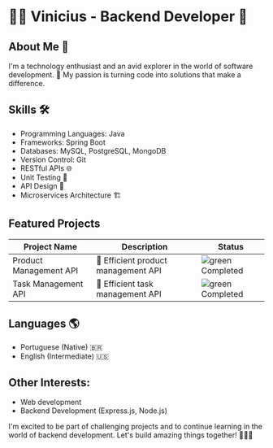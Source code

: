 # 👨‍💻 Vinicius - Backend Developer 👾

## About Me 🚀
I'm a technology enthusiast and an avid explorer in the world of software development. 🌟 My passion is turning code into solutions that make a difference. 

## Skills 🛠️
- Programming Languages: Java
- Frameworks: Spring Boot
- Databases: MySQL, PostgreSQL, MongoDB
- Version Control: Git
- RESTful APIs 🌐
- Unit Testing 🧪
- API Design 📏
- Microservices Architecture 🏗️

## Featured Projects

| Project Name            | Description                                           | Status       |
|-------------------------|-------------------------------------------------------|--------------|
| Product Management API  | 🚀 Efficient product management API                | ![green](https://via.placeholder.com/15/008000/000000?text=Completed) Completed |
| Task Management API     | 🚀 Efficient task management API                   | ![green](https://via.placeholder.com/15/008000/000000?text=Completed) Completed |

## Languages 🌎
- Portuguese (Native) 🇧🇷
- English (Intermediate) 🇺🇸

## Other Interests:
- Web development
- Backend Development (Express.js, Node.js)

I'm excited to be part of challenging projects and to continue learning in the world of backend development. Let's build amazing things together! 🚀👨‍💻
